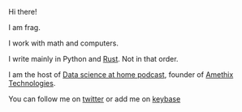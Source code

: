 Hi there!

I am frag. 

I work with math and computers.

I write mainly in Python and [Rust](https://rust-lang.org). Not in that order.

I am the host of [Data science at home podcast](https://datascienceathome.com), founder of [Amethix Technologies](https://amethix.com).

You can follow me on [twitter](https://twitter.com/ThisIsFrag) or add me on [keybase](https://keybase.io/fragadaleta) 
